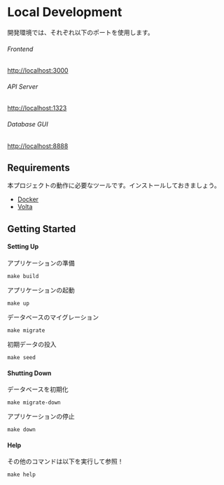 # Local Development

開発環境では、それぞれ以下のポートを使用します。

###### Frontend

[http://localhost:3000](http://localhost:3000)

###### API Server

[http://localhost:1323](http://localhost:1323)

###### Database GUI

[http://localhost:8888](http://localhost:8888)

## Requirements

本プロジェクトの動作に必要なツールです。インストールしておきましょう。

- [Docker](https://www.docker.com)
- [Volta](https://volta.sh)

## Getting Started

#### Setting Up

アプリケーションの準備

```shell
make build
```

アプリケーションの起動

```shell
make up
```

データベースのマイグレーション

```shell
make migrate
```

初期データの投入

```shell
make seed
```

#### Shutting Down

データベースを初期化

```shell
make migrate-down
```

アプリケーションの停止

```shell
make down
```

#### Help

その他のコマンドは以下を実行して参照！

```shell
make help
```

